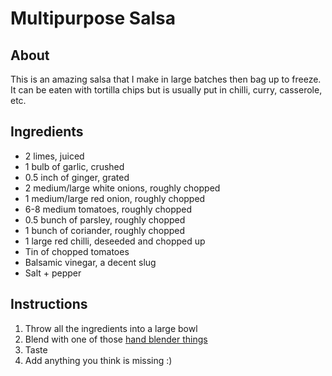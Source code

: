 # Multipurpose Salsa

## About

This is an amazing salsa that I make in large batches then bag up to freeze. It can be eaten with tortilla chips but is usually put in chilli, curry, casserole, etc.

## Ingredients

* 2 limes, juiced
* 1 bulb of garlic, crushed
* 0.5 inch of ginger, grated
* 2 medium/large white onions, roughly chopped
* 1 medium/large red onion, roughly chopped
* 6-8 medium tomatoes, roughly chopped
* 0.5 bunch of parsley, roughly chopped
* 1 bunch of coriander, roughly chopped
* 1 large red chilli, deseeded and chopped up
* Tin of chopped tomatoes
* Balsamic vinegar, a decent slug
* Salt + pepper

## Instructions

1. Throw all the ingredients into a large bowl
2. Blend with one of those [hand blender things](http://www.amazon.co.uk/Russell-Hobbs-Collection-14452-Ergonomic/dp/B001B9BIBY/)
3. Taste
4. Add anything you think is missing :)
